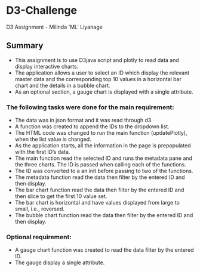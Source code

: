 # D3-Challenge
D3 Assignment - Milinda 'ML' Liyanage

## Summary

* This assignment is to use D3java script and plotly to read data and display interactive charts.
* The application allows a user to select an ID which display the relevant master data and the corresponding top 10 values in a horizontal bar chart and the details in a bubble chart.
* As an optional section, a gauge chart is displayed with a single attribute.

### The following tasks were done for the main requirement: 

* The data was in json format and it was read through d3.
* A function was created to append the IDs to the dropdown list.
* The HTML code was changed to run the main function (updatePlotly), when the list value is changed.
* As the application starts, all the information in the page is prepopulated with the first ID’s data.  
* The main function read the selected ID and runs the metadata pane and the three charts. The ID is passed when calling each of the functions.
* The ID was converted to a an init before passing to two of the functions. 
* The metadata function read the data then filter by the entered ID and then display.
* The bar chart function read the data then filter by the entered ID and then slice to get the first 10 value set.
* The bar chart is horizontal and have values displayed from large to small, i.e., reversed.
* The bubble chart function read the data then filter by the entered ID and then display.

### Optional requirement:

* A gauge chart function was created to read the data filter by the entered ID.
* The gauge display a single attribute.